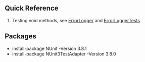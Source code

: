 

## Quick Reference
1. Testing void methods,  see [ErrorLogger](./BusinessLib/Fundamentals/ErrorLogger.cs) and [ErrorLoggerTests](./BusinessLib.UnitTests/ErrorLoggerTests.cs)

## Packages

- install-package NUnit -Version 3.8.1
- install-package NUnit3TestAdapter -Version 3.8.0
